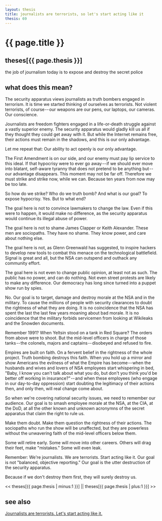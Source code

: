 ```yaml
---
layout: thesis
title: journalists are terrorists, so let's start acting like it
thesis: 69
---
```


<h1 id="html">{{ page.title }}</h1>

<h2 id="html">theses[{{ page.thesis }}]</h2>

the job of journalism today is to expose and destroy the secret police

<h2 id="html">what does this mean?</h2>

The security apparatus views journalists as truth bombers engaged in terrorism. It is time we started thinking of ourselves as terrorists. Not violent terrorists, of course -- our weapons are our pens, our laptops, our cameras. Our conscience.

Journalists are freedom fighters engaged in a life-or-death struggle against a vastly superior enemy. The security apparatus would gladly kill us all if they thought they could get away with it. But while the Internet remains free, their actions must remain in the shadows, and this is our only advantage.

Let me repeat that: Our ability to act openly is our only advantage.

The First Amendment is on our side, and our enemy must pay lip service to this ideal. If that hypocrisy were to ever go away -- if we should ever move into blatant, self-aware tyranny that does not pretend to be anything but -- our advantage disappears. This moment may not be far off. Therefore we must strike and strike now, while we can. Because ten years from now may be too late.

So how do we strike? Who do we truth bomb? And what is our goal? To expose hypocrisy. Yes. But to what end?

The goal here is not to convince lawmakers to change the law. Even if this were to happen, it would make no difference, as the security apparatus would continue its illegal abuse of power.

The goal here is not to shame James Clapper or Keith Alexander. These men are sociopaths. They have no shame. They know power, and care about nothing else.

The goal here is not, as Glenn Greenwald has suggested, to inspire hackers to develop new tools to combat this menace on the technological battlefield. Signal is great and all, but the NSA can outspend and outhack any community effort.

The goal here is not even to change public opinion, at least not as such. The public has no power, and can do nothing. Not even street protests are likely to make any difference. Our democracy has long since turned into a puppet show run by spies.

No. Our goal is to target, damage and destroy morale at the NSA and in the military. To cause the millions of people with security clearances to doubt the rightness of what they are doing. It is no coincidence that the NSA has spent the last the last few years moaning about bad morale. It is no coincidence that the military forbids servicemen from looking at Wikileaks and the Snowden documents.

Remember 1991? When Yeltsin stood on a tank in Red Square? The orders from above were to shoot. But the mid-level officers in charge of those tanks -- the colonels, majors and captains -- disobeyed and refused to fire.

Empires are built on faith. On a fervent belief in the rightness of the whole project. Truth bombing destroys this faith. When you hold up a mirror and show Americans the evilness of what the Empire has become -- when the husbands and wives and lovers of NSA employees start whispering in bed, "Baby, I know you can't talk about what you do, but don't you think you'd be better off working in insurance?" -- and when these employees (who engage in our day-to-day oppression) start doubting the legitimacy of their actions  then, and only then, will real change come about.

So when we're covering national security issues, we need to remember our audience. Our goal is to smash employee morale at the NSA, at the CIA, at the DoD, at all the other known and unknown acronymns of the secret apparatus that claim the right to rule us.

Make them doubt. Make them question the rightness of their actions. The sociopaths who run the show will be unaffected, but they are powerless without the unwavering faith of the mid-level officers below them.

Some will retire early. Some will move into other careers. Others will drag their feet, make "mistakes." Some will even leak.

Remember: We're journalists. We are terrorists. Start acting like it. Our goal is not "balanced, objective reporting." Our goal is the utter destruction of the security apparatus.

Because if we don't destroy them first, they will surely destroy us.

\<\< theses[{{ page.thesis | minus:1 }}]  ||  theses[{{ page.thesis | plus:1 }}] \>\>

<h2 id="html">see also</h2>

[Journalists are terrorists. Let's start acting like it.](https://medium.com/@toholdaquill/journalists-are-terrorists-lets-start-acting-like-it-4809bf52d3ba)
